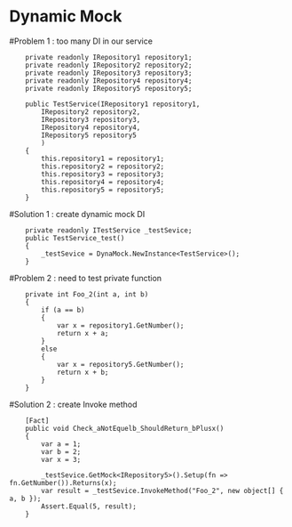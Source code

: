# Dynamic Mock

#Problem 1 : too many DI in our service

        private readonly IRepository1 repository1;
        private readonly IRepository2 repository2;
        private readonly IRepository3 repository3;
        private readonly IRepository4 repository4;
        private readonly IRepository5 repository5;

        public TestService(IRepository1 repository1,
            IRepository2 repository2,
            IRepository3 repository3,
            IRepository4 repository4,
            IRepository5 repository5
            )
        {
            this.repository1 = repository1;
            this.repository2 = repository2;
            this.repository3 = repository3;
            this.repository4 = repository4;
            this.repository5 = repository5;
        }
        
#Solution 1 : create dynamic mock DI
 
        private readonly ITestService _testSevice;
        public TestService_test()
        {
            _testSevice = DynaMock.NewInstance<TestService>();
        }
        
        
#Problem 2 : need to test private function


        private int Foo_2(int a, int b)
        {
            if (a == b)
            {
                var x = repository1.GetNumber();
                return x + a;
            }
            else
            {
                var x = repository5.GetNumber();
                return x + b;
            }
        }
 
        
 #Solution 2 : create Invoke method 
 
        [Fact]
        public void Check_aNotEquelb_ShouldReturn_bPlusx()
        {
            var a = 1;
            var b = 2;
            var x = 3;

            _testSevice.GetMock<IRepository5>().Setup(fn => fn.GetNumber()).Returns(x);
            var result = _testSevice.InvokeMethod("Foo_2", new object[] { a, b });
            Assert.Equal(5, result);
        }
